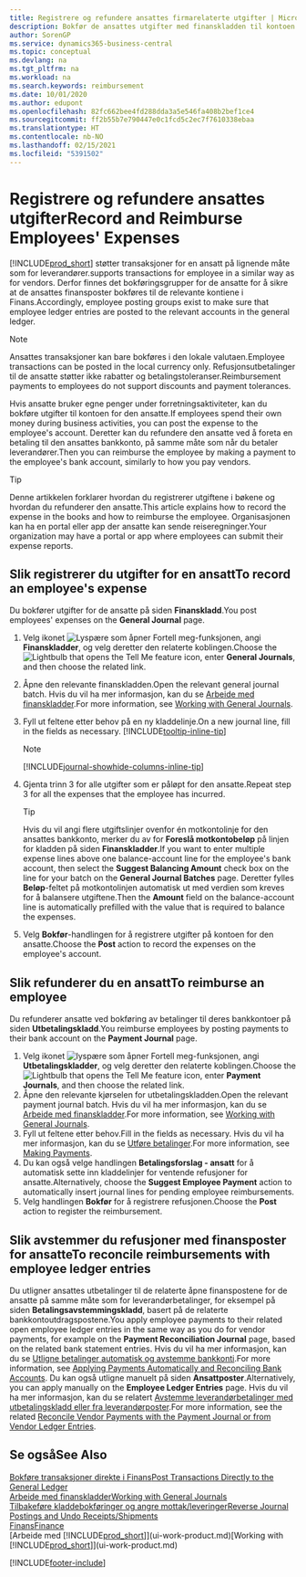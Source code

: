 ```yaml
---
title: Registrere og refundere ansattes firmarelaterte utgifter | Microsoft-dokumentasjon
description: Bokfør de ansattes utgifter med finanskladden til kontoen for den ansatte, og bokfør senere en betaling til den ansattes bankkonto for å refundere for den firmarelaterte utgiften.
author: SorenGP
ms.service: dynamics365-business-central
ms.topic: conceptual
ms.devlang: na
ms.tgt_pltfrm: na
ms.workload: na
ms.search.keywords: reimbursement
ms.date: 10/01/2020
ms.author: edupont
ms.openlocfilehash: 82fc662bee4fd288dda3a5e546fa408b2bef1ce4
ms.sourcegitcommit: ff2b55b7e790447e0c1fcd5c2ec7f7610338ebaa
ms.translationtype: HT
ms.contentlocale: nb-NO
ms.lasthandoff: 02/15/2021
ms.locfileid: "5391502"
---
```

# <a name="record-and-reimburse-employees-expenses"></a><span data-ttu-id="0d123-103">Registrere og refundere ansattes utgifter</span><span class="sxs-lookup"><span data-stu-id="0d123-103">Record and Reimburse Employees' Expenses</span></span>

[!INCLUDE[prod_short](includes/prod_short.md)] <span data-ttu-id="0d123-104">støtter transaksjoner for en ansatt på lignende måte som for leverandører.</span><span class="sxs-lookup"><span data-stu-id="0d123-104">supports transactions for employee in a similar way as for vendors.</span></span> <span data-ttu-id="0d123-105">Derfor finnes det bokføringsgrupper for de ansatte for å sikre at de ansattes finansposter bokføres til de relevante kontiene i Finans.</span><span class="sxs-lookup"><span data-stu-id="0d123-105">Accordingly, employee posting groups exist to make sure that employee ledger entries are posted to the relevant accounts in the general ledger.</span></span>

> [!NOTE]  
> <span data-ttu-id="0d123-106">Ansattes transaksjoner kan bare bokføres i den lokale valutaen.</span><span class="sxs-lookup"><span data-stu-id="0d123-106">Employee transactions can be posted in the local currency only.</span></span> <span data-ttu-id="0d123-107">Refusjonsutbetalinger til de ansatte støtter ikke rabatter og betalingstoleranser.</span><span class="sxs-lookup"><span data-stu-id="0d123-107">Reimbursement payments to employees do not support discounts and payment tolerances.</span></span>

<span data-ttu-id="0d123-108">Hvis ansatte bruker egne penger under forretningsaktiviteter, kan du bokføre utgifter til kontoen for den ansatte.</span><span class="sxs-lookup"><span data-stu-id="0d123-108">If employees spend their own money during business activities, you can post the expense to the employee's account.</span></span> <span data-ttu-id="0d123-109">Deretter kan du refundere den ansatte ved å foreta en betaling til den ansattes bankkonto, på samme måte som når du betaler leverandører.</span><span class="sxs-lookup"><span data-stu-id="0d123-109">Then you can reimburse the employee by making a payment to the employee's bank account, similarly to how you pay vendors.</span></span>  

> [!TIP]
> <span data-ttu-id="0d123-110">Denne artikkelen forklarer hvordan du registrerer utgiftene i bøkene og hvordan du refunderer den ansatte.</span><span class="sxs-lookup"><span data-stu-id="0d123-110">This article explains how to record the expense in the books and how to reimburse the employee.</span></span> <span data-ttu-id="0d123-111">Organisasjonen kan ha en portal eller app der ansatte kan sende reiseregninger.</span><span class="sxs-lookup"><span data-stu-id="0d123-111">Your organization may have a portal or app where employees can submit their expense reports.</span></span>

## <a name="to-record-an-employees-expense"></a><span data-ttu-id="0d123-112">Slik registrerer du utgifter for en ansatt</span><span class="sxs-lookup"><span data-stu-id="0d123-112">To record an employee's expense</span></span>
<span data-ttu-id="0d123-113">Du bokfører utgifter for de ansatte på siden **Finanskladd**.</span><span class="sxs-lookup"><span data-stu-id="0d123-113">You post employees' expenses on the **General Journal** page.</span></span>
1. <span data-ttu-id="0d123-114">Velg ikonet ![Lyspære som åpner Fortell meg-funksjonen](media/ui-search/search_small.png "Fortell hva du vil gjøre"), angi **Finanskladder**, og velg deretter den relaterte koblingen.</span><span class="sxs-lookup"><span data-stu-id="0d123-114">Choose the ![Lightbulb that opens the Tell Me feature](media/ui-search/search_small.png "Tell me what you want to do") icon, enter **General Journals**, and then choose the related link.</span></span>
2. <span data-ttu-id="0d123-115">Åpne den relevante finanskladden.</span><span class="sxs-lookup"><span data-stu-id="0d123-115">Open the relevant general journal batch.</span></span> <span data-ttu-id="0d123-116">Hvis du vil ha mer informasjon, kan du se [Arbeide med finanskladder](ui-work-general-journals.md).</span><span class="sxs-lookup"><span data-stu-id="0d123-116">For more information, see [Working with General Journals](ui-work-general-journals.md).</span></span>
3. <span data-ttu-id="0d123-117">Fyll ut feltene etter behov på en ny kladdelinje.</span><span class="sxs-lookup"><span data-stu-id="0d123-117">On a new journal line, fill in the fields as necessary.</span></span> [!INCLUDE[tooltip-inline-tip](includes/tooltip-inline-tip_md.md)]    

    > [!NOTE]
    > [!INCLUDE[journal-showhide-columns-inline-tip](includes/journal-showhide-columns-inline-tip.md)]
4. <span data-ttu-id="0d123-118">Gjenta trinn 3 for alle utgifter som er påløpt for den ansatte.</span><span class="sxs-lookup"><span data-stu-id="0d123-118">Repeat step 3 for all the expenses that the employee has incurred.</span></span>

    > [!TIP]  
    > <span data-ttu-id="0d123-119">Hvis du vil angi flere utgiftslinjer ovenfor én motkontolinje for den ansattes bankkonto, merker du av for **Foreslå motkontobeløp** på linjen for kladden på siden **Finanskladder**.</span><span class="sxs-lookup"><span data-stu-id="0d123-119">If you want to enter multiple expense lines above one balance-account line for the employee's bank account, then select the **Suggest Balancing Amount** check box on the line for your batch on the **General Journal Batches** page.</span></span> <span data-ttu-id="0d123-120">Deretter fylles **Beløp**-feltet på motkontolinjen automatisk ut med verdien som kreves for å balansere utgiftene.</span><span class="sxs-lookup"><span data-stu-id="0d123-120">Then the **Amount** field on the balance-account line is automatically prefilled with the value that is required to balance the expenses.</span></span>
5. <span data-ttu-id="0d123-121">Velg **Bokfør**-handlingen for å registrere utgifter på kontoen for den ansatte.</span><span class="sxs-lookup"><span data-stu-id="0d123-121">Choose the **Post** action to record the expenses on the employee's account.</span></span>

## <a name="to-reimburse-an-employee"></a><span data-ttu-id="0d123-122">Slik refunderer du en ansatt</span><span class="sxs-lookup"><span data-stu-id="0d123-122">To reimburse an employee</span></span>
<span data-ttu-id="0d123-123">Du refunderer ansatte ved bokføring av betalinger til deres bankkontoer på siden **Utbetalingskladd**.</span><span class="sxs-lookup"><span data-stu-id="0d123-123">You reimburse employees by posting payments to their bank account on the **Payment Journal** page.</span></span>
1. <span data-ttu-id="0d123-124">Velg ikonet ![lyspære som åpner Fortell meg-funksjonen](media/ui-search/search_small.png "Fortell hva du vil gjøre"), angi **Utbetalingskladder**, og velg deretter den relaterte koblingen.</span><span class="sxs-lookup"><span data-stu-id="0d123-124">Choose the ![Lightbulb that opens the Tell Me feature](media/ui-search/search_small.png "Tell me what you want to do") icon, enter **Payment Journals**, and then choose the related link.</span></span>
2. <span data-ttu-id="0d123-125">Åpne den relevante kjørselen for utbetalingskladden.</span><span class="sxs-lookup"><span data-stu-id="0d123-125">Open the relevant payment journal batch.</span></span> <span data-ttu-id="0d123-126">Hvis du vil ha mer informasjon, kan du se [Arbeide med finanskladder](ui-work-general-journals.md).</span><span class="sxs-lookup"><span data-stu-id="0d123-126">For more information, see [Working with General Journals](ui-work-general-journals.md).</span></span>
3. <span data-ttu-id="0d123-127">Fyll ut feltene etter behov.</span><span class="sxs-lookup"><span data-stu-id="0d123-127">Fill in the fields as necessary.</span></span> <span data-ttu-id="0d123-128">Hvis du vil ha mer informasjon, kan du se [Utføre betalinger](payables-make-payments.md).</span><span class="sxs-lookup"><span data-stu-id="0d123-128">For more information, see [Making Payments](payables-make-payments.md).</span></span>
4. <span data-ttu-id="0d123-129">Du kan også velge handlingen **Betalingsforslag - ansatt** for å automatisk sette inn kladdelinjer for ventende refusjoner for ansatte.</span><span class="sxs-lookup"><span data-stu-id="0d123-129">Alternatively, choose the **Suggest Employee Payment** action to automatically insert journal lines for pending employee reimbursements.</span></span>
5. <span data-ttu-id="0d123-130">Velg handlingen **Bokfør** for å registrere refusjonen.</span><span class="sxs-lookup"><span data-stu-id="0d123-130">Choose the **Post** action to register the reimbursement.</span></span>  

## <a name="to-reconcile-reimbursements-with-employee-ledger-entries"></a><span data-ttu-id="0d123-131">Slik avstemmer du refusjoner med finansposter for ansatte</span><span class="sxs-lookup"><span data-stu-id="0d123-131">To reconcile reimbursements with employee ledger entries</span></span>
<span data-ttu-id="0d123-132">Du utligner ansattes utbetalinger til de relaterte åpne finanspostene for de ansatte på samme måte som for leverandørbetalinger, for eksempel på siden **Betalingsavstemmingskladd**, basert på de relaterte bankkontoutdragspostene.</span><span class="sxs-lookup"><span data-stu-id="0d123-132">You apply employee payments to their related open employee ledger entries in the same way as you do for vendor payments, for example on the **Payment Reconciliation Journal** page, based on the related bank statement entries.</span></span> <span data-ttu-id="0d123-133">Hvis du vil ha mer informasjon, kan du se [Utligne betalinger automatisk og avstemme bankkonti](receivables-apply-payments-auto-reconcile-bank-accounts.md).</span><span class="sxs-lookup"><span data-stu-id="0d123-133">For more information, see [Applying Payments Automatically and Reconciling Bank Accounts](receivables-apply-payments-auto-reconcile-bank-accounts.md).</span></span> <span data-ttu-id="0d123-134">Du kan også utligne manuelt på siden **Ansattposter**.</span><span class="sxs-lookup"><span data-stu-id="0d123-134">Alternatively, you can apply manually on the **Employee Ledger Entries** page.</span></span> <span data-ttu-id="0d123-135">Hvis du vil ha mer informasjon, kan du se relatert [Avstemme leverandørbetalinger med utbetalingskladd eller fra leverandørposter](payables-how-apply-purchase-transactions-manually.md).</span><span class="sxs-lookup"><span data-stu-id="0d123-135">For more information, see the related [Reconcile Vendor Payments with the Payment Journal or from Vendor Ledger Entries](payables-how-apply-purchase-transactions-manually.md).</span></span>  

## <a name="see-also"></a><span data-ttu-id="0d123-136">Se også</span><span class="sxs-lookup"><span data-stu-id="0d123-136">See Also</span></span>
[<span data-ttu-id="0d123-137">Bokføre transaksjoner direkte i Finans</span><span class="sxs-lookup"><span data-stu-id="0d123-137">Post Transactions Directly to the General Ledger</span></span>](finance-how-post-transactions-directly.md)  
[<span data-ttu-id="0d123-138">Arbeide med finanskladder</span><span class="sxs-lookup"><span data-stu-id="0d123-138">Working with General Journals</span></span>](ui-work-general-journals.md)  
[<span data-ttu-id="0d123-139">Tilbakeføre kladdebokføringer og angre mottak/leveringer</span><span class="sxs-lookup"><span data-stu-id="0d123-139">Reverse Journal Postings and Undo Receipts/Shipments</span></span>](finance-how-reverse-journal-posting.md)  
[<span data-ttu-id="0d123-140">Finans</span><span class="sxs-lookup"><span data-stu-id="0d123-140">Finance</span></span>](finance.md)  
<span data-ttu-id="0d123-141">[Arbeide med [!INCLUDE[prod_short](includes/prod_short.md)]](ui-work-product.md)</span><span class="sxs-lookup"><span data-stu-id="0d123-141">[Working with [!INCLUDE[prod_short](includes/prod_short.md)]](ui-work-product.md)</span></span>  


[!INCLUDE[footer-include](includes/footer-banner.md)]
